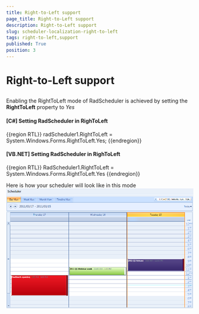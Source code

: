 ```yaml
---
title: Right-to-Left support
page_title: Right-to-Left support
description: Right-to-Left support
slug: scheduler-localization-right-to-left
tags: right-to-left,support
published: True
position: 3
---
```


# Right-to-Left support



## 

Enabling the RightToLeft mode of RadScheduler is achieved by setting the __RightToLeft__ property to *Yes*

#### __[C#] Setting RadScheduler in RighToLeft__

{{region RTL}}
	            radScheduler1.RightToLeft = System.Windows.Forms.RightToLeft.Yes;
	{{endregion}}



#### __[VB.NET] Setting RadScheduler in RighToLeft__

{{region RTL}}
	        RadScheduler1.RightToLeft = System.Windows.Forms.RightToLeft.Yes
	{{endregion}}



Here is how your scheduler will look like in this mode![scheduler-localization-right-to-left](images/scheduler-localization-right-to-left.png)
